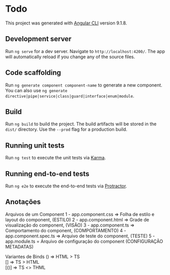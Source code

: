 # Todo

This project was generated with [Angular CLI](https://github.com/angular/angular-cli) version 9.1.8.

## Development server

Run `ng serve` for a dev server. Navigate to `http://localhost:4200/`. The app will automatically reload if you change any of the source files.

## Code scaffolding

Run `ng generate component component-name` to generate a new component. You can also use `ng generate directive|pipe|service|class|guard|interface|enum|module`.

## Build

Run `ng build` to build the project. The build artifacts will be stored in the `dist/` directory. Use the `--prod` flag for a production build.

## Running unit tests

Run `ng test` to execute the unit tests via [Karma](https://karma-runner.github.io).

## Running end-to-end tests

Run `ng e2e` to execute the end-to-end tests via [Protractor](http://www.protractortest.org/).

## Anotações
Arquivos de um Component
 1 - app.component.css => Folha de estilo e layout do component, (ESTILO)
 2 - app.component.html => Grade de visualização do component, (VISÃO)
 3 - app.component.ts => Comportamento do component, (COMPORTAMENTO)
 4 - app.component.spec.ts => Arquivo de teste do component, (TESTE)
 5 - app.module.ts = Arquivo de configuração do component (CONFIGURAÇÃO METADATAS)

Variantes de Binds
() => HTML > TS     
[] => TS > HTML     
[()] => TS <> THML